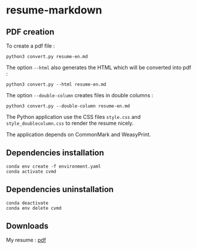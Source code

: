 # resume-markdown

## PDF creation
To create a pdf file :

```
python3 convert.py resume-en.md
```

The option `--html` also generates the HTML which will be converted into pdf :

```
python3 convert.py --html resume-en.md
```

The option `--double-column` creates files in double columns :

```
python3 convert.py --double-column resume-en.md
```

The Python application use the CSS files `style.css` and `style_doublecolumn.css` to render the resume nicely.

The application depends on CommonMark and WeasyPrint.

## Dependencies installation
```
conda env create -f environment.yaml
conda activate cvmd
```
## Dependencies uninstallation
```
conda deactivate
conda env delete cvmd
```

## Downloads

My resume : [pdf](https://github.com/jgurhem/resume-markdown/releases/latest/download/resume-en.pdf)
